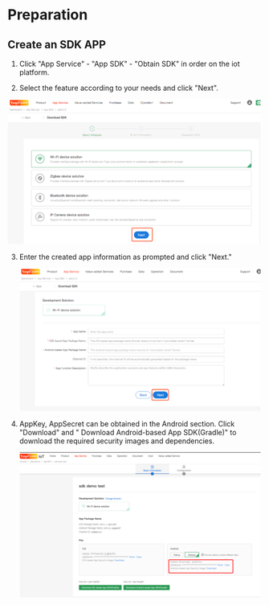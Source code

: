 # Preparation

## Create an SDK APP

1. Click "App Service" - "App SDK" - "Obtain SDK" in order on the iot platform.

2. Select the feature according to your needs and click "Next".

![](./images/get_sdk.png)

3. Enter the created app information as prompted and click "Next."

	![](./images/input_app_info.png)

4. AppKey, AppSecret can be obtained in the Android section. Click "Download" and " Download Android-based App SDK(Gradle)" to download the required security images and dependencies.

	![](./images/app_key_secret.png)